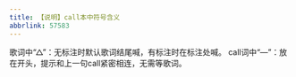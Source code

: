```yaml
---
title: 【说明】call本中符号含义
abbrlink: 57583
---
```

歌词中“△”：无标注时默认歌词结尾喊，有标注时在标注处喊。
call词中“—”：放在开头，提示和上一句call紧密相连，无需等歌词。